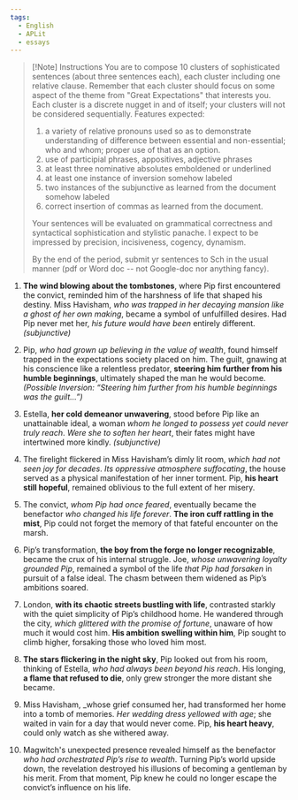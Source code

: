 ```yaml
---
tags:
  - English
  - APLit
  - essays
---
```


> [!Note] Instructions
> You are to compose 10 clusters of sophisticated sentences (about three sentences each), each cluster including one relative clause.  Remember that each cluster should focus on some aspect of the theme from "Great Expectations" that interests you. Each cluster is a discrete nugget in and of itself; your clusters will not be considered sequentially.
   Features expected:
> 1) a variety of relative pronouns used so as to demonstrate understanding of difference between essential and non-essential; who and whom; proper use of that as an option.
> 2) use of participial phrases, appositives, adjective phrases
> 3) at least three nominative absolutes emboldened or underlined
> 4) at least one instance of inversion somehow labeled
> 5) two instances of the subjunctive as learned from the document somehow labeled
> 6) correct insertion of commas as learned from the document.
> 
> Your sentences will be evaluated on grammatical correctness and syntactical sophistication and stylistic panache. I expect to be impressed by precision, incisiveness, cogency, dynamism.
> 
> By the end of the period, submit yr sentences to Sch in the usual manner (pdf or Word doc -- not Google-doc nor anything fancy).



1. **The wind blowing about the tombstones**, where Pip first encountered the convict, reminded him of the harshness of life that shaped his destiny. Miss Havisham, _who was trapped in her decaying mansion like a ghost of her own making_, became a symbol of unfulfilled desires. Had Pip never met her, _his future would have been_ entirely different. _(subjunctive)_

2. Pip, _who had grown up believing in the value of wealth_, found himself trapped in the expectations society placed on him. The guilt, gnawing at his conscience like a relentless predator, **steering him further from his humble beginnings**, ultimately shaped the man he would become. _(Possible Inversion: “Steering him further from his humble beginnings was the guilt…”)_

3. Estella, **her cold demeanor unwavering**, stood before Pip like an unattainable ideal, a woman _whom he longed to possess yet could never truly reach_. _Were she to soften her heart_, their fates might have intertwined more kindly. _(subjunctive)_

4. The firelight flickered in Miss Havisham’s dimly lit room, _which had not seen joy for decades_. _Its oppressive atmosphere suffocating_, the house served as a physical manifestation of her inner torment. Pip, **his heart still hopeful**, remained oblivious to the full extent of her misery.

5. The convict, _whom Pip had once feared_, eventually became the benefactor _who changed his life forever_. **The iron cuff rattling in the mist**, Pip could not forget the memory of that fateful encounter on the marsh.

6. Pip’s transformation, **the boy from the forge no longer recognizable**, became the crux of his internal struggle. Joe, _whose unwavering loyalty grounded Pip_, remained a symbol of the life _that Pip had forsaken_ in pursuit of a false ideal. The chasm between them widened as Pip’s ambitions soared.

7. London, **with its chaotic streets bustling with life**, contrasted starkly with the quiet simplicity of Pip’s childhood home. He wandered through the city, _which glittered with the promise of fortune_, unaware of how much it would cost him. **His ambition swelling within him**, Pip sought to climb higher, forsaking those who loved him most.

8. **The stars flickering in the night sky**, Pip looked out from his room, thinking of Estella, _who had always been beyond his reach_. His longing, **a flame that refused to die**, only grew stronger the more distant she became.

9. Miss Havisham, _whose grief consumed her, had transformed her home into a tomb of memories. _Her wedding dress yellowed with age_; she waited in vain for a day that would never come. Pip, **his heart heavy**, could only watch as she withered away.

10. Magwitch's unexpected presence revealed himself as the benefactor _who had orchestrated Pip’s rise to wealth_. Turning Pip’s world upside down, the revelation destroyed his illusions of becoming a gentleman by his merit. From that moment, Pip knew he could no longer escape the convict’s influence on his life.
